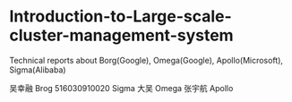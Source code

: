 # Introduction-to-Large-scale-cluster-management-system
Technical reports about Borg(Google), Omega(Google), Apollo(Microsoft), Sigma(Alibaba)

吴幸融 Brog
516030910020 Sigma
大吴 Omega
张宇航 Apollo
